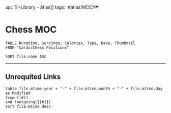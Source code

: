 up:: [[+Library - Atlas]]
tags:: #atlas/MOC🗺 

# Chess MOC

```dataview
TABLE Duration, Servings, Calories, Type, Base, Thumbnail
FROM "Cards/Chess Positions" 

SORT file.name ASC

```

















---
## Unrequited Links
```dataview
table file.mtime.year + "-" + file.mtime.month + "-" + file.mtime.day as Modified
from [[#]]
and !outgoing([[#]])
sort file.mtime desc
```
